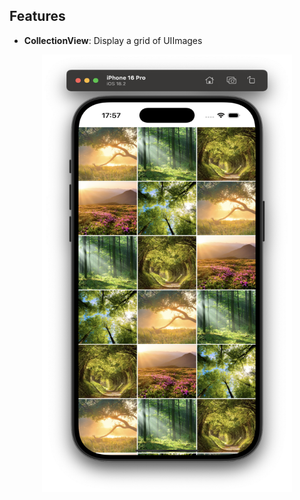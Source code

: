 
## Features

- **CollectionView**: Display a grid of UIImages


<p align="center">
<img src="screenshots/1.png" alt="Screenshot" width="400" height="700"/>
</p>
